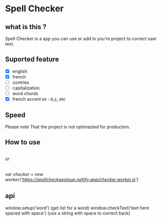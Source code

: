 # Spell Checker
## what is this ?
Spell Checker is a app you can use or add in you're project to correct user text.

## Suported feature
- [x] english
- [x] french
- [ ] contries
- [ ] capitalization
- [ ] word chords
- [x] french accent ex : é,ç, etc
## Speed
Please note That the project is not optimazied for production.

## How to use
###### <script type='module' src="checker.js"></script>
###### or
###### var checker = new worker('https://spellcheckgeoloup.netlify.app/checker.worker.js')

## api
window.setup('word') (get list for a word)
window.checkText('text here spaced with space') (use a string with space to correct back)